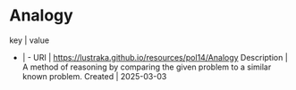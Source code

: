 # Analogy

key | value
- | -
URI | https://lustraka.github.io/resources/pol14/Analogy
Description | A method of reasoning by comparing the given problem to a similar known problem.
Created | 2025-03-03

